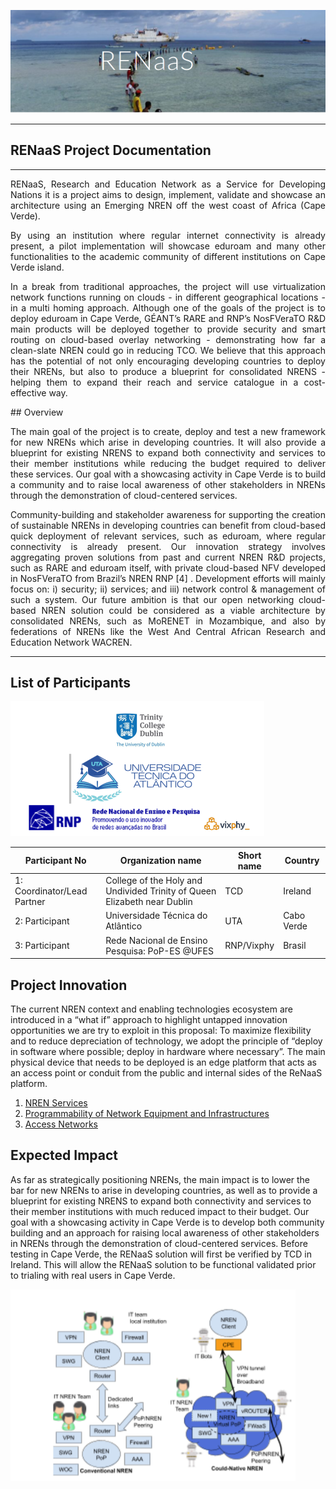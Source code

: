 ![imagem](../images/cv.png)
 
<hr>

<h2>RENaaS Project Documentation</h2>

<hr>
<div style='text-align: justify;'> 
<p>RENaaS, Research and Education Network as a Service for Developing Nations it is a project aims to design, implement, validate and showcase an architecture using an Emerging NREN off the west coast of Africa (Cape Verde).</p> By using an institution where regular internet connectivity is already present, a pilot implementation will showcase eduroam and many other functionalities to the academic community of different institutions on Cape Verde island.
<p>
In a break from traditional approaches, the project will use virtualization network functions running on clouds - in different geographical locations - in a multi homing approach. Although one of the goals of the project is to deploy eduroam in Cape Verde, GÉANT’s RARE and RNP’s NosFVeraTO 
R&D main products will be deployed together to provide security and smart routing on cloud-based overlay networking - demonstrating how far a clean-slate NREN could go in reducing TCO. We believe that this approach has the potential of not only encouraging developing countries to deploy their NRENs, but also to produce a blueprint for consolidated NRENS - helping them to expand their reach and service catalogue in a cost-effective way. 
</div>
## Overview
<div style='text-align: justify;'> 
<p>The main goal of the project is to create, deploy and test a new framework for new NRENs which arise in developing countries. It will also provide a blueprint for existing NRENS to expand both connectivity and services to their member institutions while reducing the budget required to deliver these services. Our goal with a showcasing activity in Cape Verde is to build a community and to raise local awareness of other stakeholders in NRENs through the demonstration of cloud-centered services.</p>

<p>
Community-building and stakeholder awareness for supporting the creation of sustainable NRENs in developing countries can benefit from cloud-based quick deployment of relevant services, such as eduroam, where regular connectivity is already present. Our innovation strategy involves aggregating proven solutions from past and current NREN R&D projects, such as RARE and eduroam itself, with private cloud-based NFV developed in NosFVeraTO from Brazil’s NREN RNP [4] . Development efforts will mainly focus on: i) security; ii) services; and iii) network control & management of such a system. Our future ambition is that our open networking cloud-based NREN solution could be considered as a viable architecture by consolidated NRENs, such as MoRENET in Mozambique, and also by federations of NRENs like the West And Central African Research and Education Network WACREN.
</p>

</div>

<hr>

## List of Participants
![Logos](./images/logos.png )&nbsp;&nbsp;&nbsp;

Participant No | Organization name    | Short name        | Country
------------ | ------------- | ------------- | -------------
1: Coordinator/Lead Partner | College of the Holy and Undivided Trinity of Queen Elizabeth near Dublin | TCD   | Ireland
2: Participant| Universidade Técnica do Atlântico | UTA | Cabo Verde
3: Participant| Rede Nacional de Ensino Pesquisa: PoP-ES @UFES | RNP/Vixphy | Brasil


## Project Innovation
The current NREN context and enabling technologies ecosystem are introduced in a “what if” approach to highlight untapped innovation opportunities we are try to exploit in this proposal: To maximize flexibility and to reduce depreciation of technology, we adopt the principle of “deploy in software where possible; deploy in hardware where necessary”. The main physical device that needs to be deployed is an edge platform that acts as an access point or conduit from the public and internal sides of the ReNaaS platform. 

1. [NREN Services](projectinov/index.md)
2. [Programmability of Network Equipment and Infrastructures ](projectinov/network.md)
3. [Access Networks](projectinov/access.md)

## Expected Impact 

As far as strategically positioning NRENs, the main impact is to lower the bar for new NRENs to arise in developing countries, as well as to provide a blueprint for existing NRENS to expand both connectivity and services to their member institutions with much reduced impact to their budget. Our goal with a showcasing activity in Cape Verde is to develop both community building and an approach for raising local awareness of other stakeholders in NRENs through the demonstration of cloud-centered services. Before testing in Cape Verde, the RENaaS solution will first be verified by TCD in Ireland. This will allow the RENaaS solution to be functional validated prior to trialing with real users in Cape Verde. 


![Image of project](./images/inov.png)
